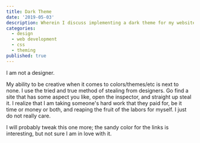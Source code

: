 ```yaml
---
title: Dark Theme
date: '2019-05-03'
description: Wherein I discuss implementing a dark theme for my website and my unapologetic approach to design inspiration.
categories:
  - design
  - web development
  - css
  - theming
published: true
---
```


I am not a designer.

My ability to be creative when it comes to colors/themes/etc is next to none. I use the tried and true method of
stealing from designers. Go find a site that has some aspect you like, open the inspector, and straight up steal it. I
realize that I am taking someone's hard work that they paid for, be it time or money or both, and reaping the fruit of
the labors for myself. I just do not really care.

I will probably tweak this one more; the sandy color for the links is interesting, but not sure I am in love with it.
